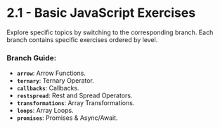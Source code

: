 # 2.1 - Basic JavaScript Exercises

Explore specific topics by switching to the corresponding branch. Each branch contains specific exercises ordered by level.

### Branch Guide:

-   **`arrow`**: Arrow Functions.
-   **`ternary`**: Ternary Operator.
-   **`callbacks`**: Callbacks.
-   **`restspread`**: Rest and Spread Operators.
-   **`transformations`**: Array Transformations.
-   **`loops`**: Array Loops.
-   **`promises`**: Promises & Async/Await.
